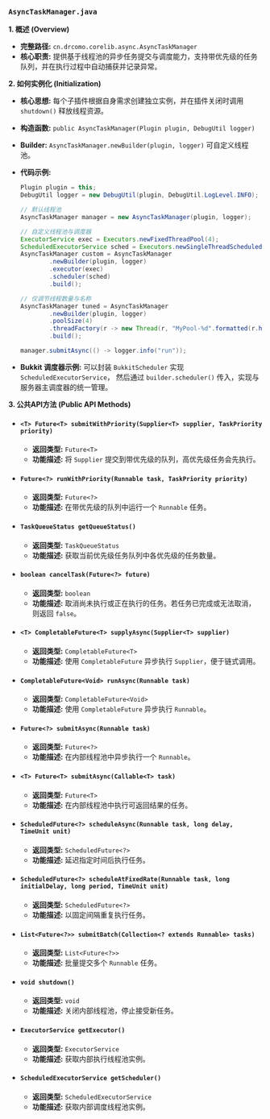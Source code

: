 ### `AsyncTaskManager.java`

**1. 概述 (Overview)**

  * **完整路径:** `cn.drcomo.corelib.async.AsyncTaskManager`
  * **核心职责:** 提供基于线程池的异步任务提交与调度能力，支持带优先级的任务队列，并在执行过程中自动捕获并记录异常。

**2. 如何实例化 (Initialization)**

  * **核心思想:** 每个子插件根据自身需求创建独立实例，并在插件关闭时调用 `shutdown()` 释放线程资源。
  * **构造函数:** `public AsyncTaskManager(Plugin plugin, DebugUtil logger)`
  * **Builder:** `AsyncTaskManager.newBuilder(plugin, logger)` 可自定义线程池。
  * **代码示例:**
    ```java
    Plugin plugin = this;
    DebugUtil logger = new DebugUtil(plugin, DebugUtil.LogLevel.INFO);

    // 默认线程池
    AsyncTaskManager manager = new AsyncTaskManager(plugin, logger);

    // 自定义线程池与调度器
    ExecutorService exec = Executors.newFixedThreadPool(4);
    ScheduledExecutorService sched = Executors.newSingleThreadScheduledExecutor();
    AsyncTaskManager custom = AsyncTaskManager
            .newBuilder(plugin, logger)
            .executor(exec)
            .scheduler(sched)
            .build();

    // 仅调节线程数量与名称
    AsyncTaskManager tuned = AsyncTaskManager
            .newBuilder(plugin, logger)
            .poolSize(4)
            .threadFactory(r -> new Thread(r, "MyPool-%d".formatted(r.hashCode())))
            .build();

    manager.submitAsync(() -> logger.info("run"));
    ```

  * **Bukkit 调度器示例:** 可以封装 `BukkitScheduler` 实现 `ScheduledExecutorService`，
    然后通过 `builder.scheduler()` 传入，实现与服务器主调度器的统一管理。

**3. 公共API方法 (Public API Methods)**

  * #### `<T> Future<T> submitWithPriority(Supplier<T> supplier, TaskPriority priority)`
      * **返回类型:** `Future<T>`
      * **功能描述:** 将 `Supplier` 提交到带优先级的队列，高优先级任务会先执行。
  * #### `Future<?> runWithPriority(Runnable task, TaskPriority priority)`
      * **返回类型:** `Future<?>`
      * **功能描述:** 在带优先级的队列中运行一个 `Runnable` 任务。
  * #### `TaskQueueStatus getQueueStatus()`
      * **返回类型:** `TaskQueueStatus`
      * **功能描述:** 获取当前优先级任务队列中各优先级的任务数量。
  * #### `boolean cancelTask(Future<?> future)`
      * **返回类型:** `boolean`
      * **功能描述:** 取消尚未执行或正在执行的任务。若任务已完成或无法取消，则返回 `false`。
  * #### `<T> CompletableFuture<T> supplyAsync(Supplier<T> supplier)`
      * **返回类型:** `CompletableFuture<T>`
      * **功能描述:** 使用 `CompletableFuture` 异步执行 `Supplier`，便于链式调用。
  * #### `CompletableFuture<Void> runAsync(Runnable task)`
      * **返回类型:** `CompletableFuture<Void>`
      * **功能描述:** 使用 `CompletableFuture` 异步执行 `Runnable`。
  * #### `Future<?> submitAsync(Runnable task)`
      * **返回类型:** `Future<?>`
      * **功能描述:** 在内部线程池中异步执行一个 `Runnable`。
  * #### `<T> Future<T> submitAsync(Callable<T> task)`
      * **返回类型:** `Future<T>`
      * **功能描述:** 在内部线程池中执行可返回结果的任务。
  * #### `ScheduledFuture<?> scheduleAsync(Runnable task, long delay, TimeUnit unit)`
      * **返回类型:** `ScheduledFuture<?>`
      * **功能描述:** 延迟指定时间后执行任务。
  * #### `ScheduledFuture<?> scheduleAtFixedRate(Runnable task, long initialDelay, long period, TimeUnit unit)`
      * **返回类型:** `ScheduledFuture<?>`
      * **功能描述:** 以固定间隔重复执行任务。
  * #### `List<Future<?>> submitBatch(Collection<? extends Runnable> tasks)`
      * **返回类型:** `List<Future<?>>`
      * **功能描述:** 批量提交多个 `Runnable` 任务。
  * #### `void shutdown()`
      * **返回类型:** `void`
      * **功能描述:** 关闭内部线程池，停止接受新任务。
  * #### `ExecutorService getExecutor()`
      * **返回类型:** `ExecutorService`
      * **功能描述:** 获取内部执行线程池实例。
  * #### `ScheduledExecutorService getScheduler()`
      * **返回类型:** `ScheduledExecutorService`
      * **功能描述:** 获取内部调度线程池实例。
